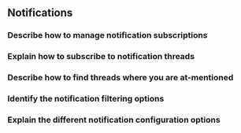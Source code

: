 ## Notifications

### Describe how to manage notification subscriptions



### Explain how to subscribe to notification threads



### Describe how to find threads where you are at-mentioned



### Identify the notification filtering options



### Explain the different notification configuration options